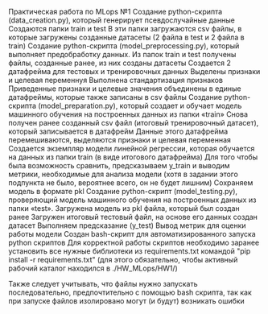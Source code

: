 Практическая работа по MLops №1
Создание python-скрипта (data_creation.py), который генерирует псевдослучайные данные
Cоздаются папки train и test
В эти папки загружаются csv файлы, в которые загружены созданные датасеты (2 файла в test и 2 файла в train)
Создание python-скрипта (model_preprocessing.py), который выполняет предобработку данных.
Из папок train и test получены файлы, созданные ранее, из них созданы датасеты
Создается 2 датафрейма для тестовых и тренировочных данных
Выделены признаки и целевая переменнуя
Выполнена стандартизация признаков
Приведенные признаки и целевые значения объединены в единые датафреймы, которые также записаны в csv файлы
Создание python-скрипта (model_preparation.py), который создает и обучает модель машинного обучения на построенных данных из папки «train»
Снова получен ранее созданный csv файл (итоговый тренировочный датасет), который записывается в датафрейм
Данные этого датафрейма перемешиваются, выделяются признаки и целевая переменная
Создается экземпляр модели линейной регрессии, которая обучается на данных из папки train (в виде итогового датафрейма)
Для того чтобы была возможность сравнить, предсказываем y_train и выводим метрики, необходимые для анализа модели (хотя в задании этого подпункта не было, вероятнее всего, он не будет лишним)
Сохраняем модель в формате pkl
Создание python-скрипт (model_testing.py), проверяющий модель машинного обучения на построенных данных из папки «test».
Загружена модель из pkl файла, который был создан ранее
Загружен итоговый тестовый файл, на основе его данных создан датасет
Выполняем предсказание (y_test)
Вывод метрик для оценки работы модели
Создан bash-скрипт для автоматизированного запуска python скриптов
Для корректной работы скриптов необходимо заранее установить все нужные библиотеки из requirements.txt командой "pip install -r requirements.txt" (для этого обязательно, чтобы активный рабочий каталог находился в ./HW_MLops/HW1/)

Также следует учитывать, что файлы нужно запускать последовательно, предпочтительно с помощью bash скрипта, так как при запуске файлов изолировано могут (и будут) возникать ошибки

